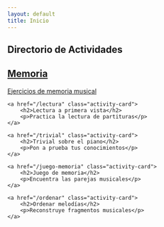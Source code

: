 ```yaml
---
layout: default
title: Inicio
---
```


## Directorio de Actividades

<div class="activity-grid">
    <a href="/memoria" class="activity-card">
        <h2>Memoria</h2>
        <p>Ejercicios de memoria musical</p>
    </a>
    
    <a href="/lectura" class="activity-card">
        <h2>Lectura a primera vista</h2>
        <p>Practica la lectura de partituras</p>
    </a>
    
    <a href="/trivial" class="activity-card">
        <h2>Trivial sobre el piano</h2>
        <p>Pon a prueba tus conocimientos</p>
    </a>
    
    <a href="/juego-memoria" class="activity-card">
        <h2>Juego de memoria</h2>
        <p>Encuentra las parejas musicales</p>
    </a>
    
    <a href="/ordenar" class="activity-card">
        <h2>Ordenar melodías</h2>
        <p>Reconstruye fragmentos musicales</p>
    </a>
</div>
